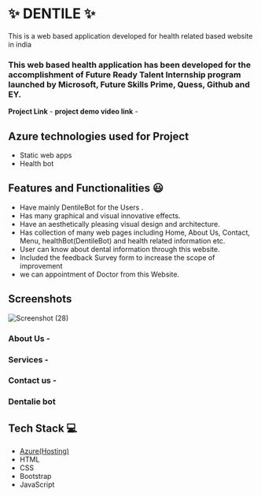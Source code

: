# ✨ DENTILE ✨

This is a web based application developed for health related based website in india

### This web based health application has been developed for the accomplishment of Future Ready Talent Internship program launched by Microsoft, Future Skills Prime, Quess, Github and EY.


**Project Link** -
**project demo video link** - 

## Azure technologies used for Project

- Static web apps
- Health bot

## Features and Functionalities 😃

- Have mainly DentileBot for the Users .
- Has many graphical and visual innovative effects.
- Have an aesthetically pleasing visual design and architecture.
- Has collection of many web pages including Home, About Us, Contact, Menu, healthBot(DentileBot) and health related information etc.
- User can know about dental information through this website.
- Included the feedback Survey form to increase the scope of improvement
- we can appointment of Doctor from this Website. 

## Screenshots
![Screenshot (28)](https://user-images.githubusercontent.com/118436370/204871560-bb45cda2-8fa0-45ba-8241-b18e25d0291e.png)




   

### About Us -



### Services -



### Contact us -



### Dentalie bot




## Tech Stack 💻

- [Azure(Hosting)](https://azure.microsoft.com/en-in/features/azure-portal/)
- HTML
- CSS
- Bootstrap
- JavaScript
